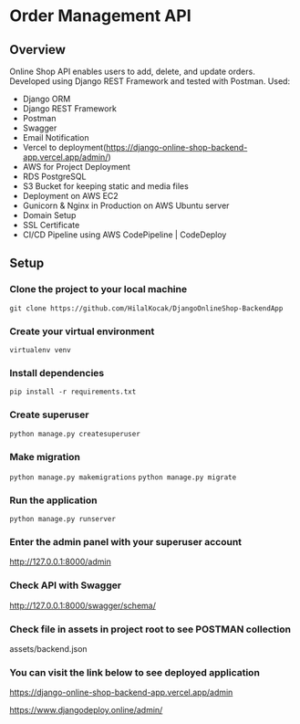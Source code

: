 # Order Management API
## Overview
Online Shop API enables users to add, delete, and update orders. Developed using Django REST Framework and tested with Postman.
Used:
- Django ORM
- Django REST Framework
- Postman
- Swagger
- Email Notification
- Vercel to deployment(https://django-online-shop-backend-app.vercel.app/admin/)
- AWS for Project Deployment
- RDS PostgreSQL
- S3 Bucket for keeping static and media files
- Deployment on AWS EC2
- Gunicorn & Nginx in Production on AWS Ubuntu server
- Domain Setup
- SSL Certificate
- CI/CD Pipeline using AWS CodePipeline | CodeDeploy 


## Setup
### Clone the project to your local machine
```git clone https://github.com/HilalKocak/DjangoOnlineShop-BackendApp```

### Create your virtual environment
`virtualenv venv`

### Install dependencies
`pip install -r requirements.txt`

### Create superuser
`python manage.py createsuperuser`

### Make migration
`python manage.py makemigrations`
`python manage.py migrate`

### Run the application
`python manage.py runserver`

### Enter the admin panel with your superuser account
http://127.0.0.1:8000/admin

### Check API with Swagger
http://127.0.0.1:8000/swagger/schema/

### Check file in assets in project root to see POSTMAN collection 
assets/backend.json

### You can visit the link below to see deployed application
https://django-online-shop-backend-app.vercel.app/admin

https://www.djangodeploy.online/admin/